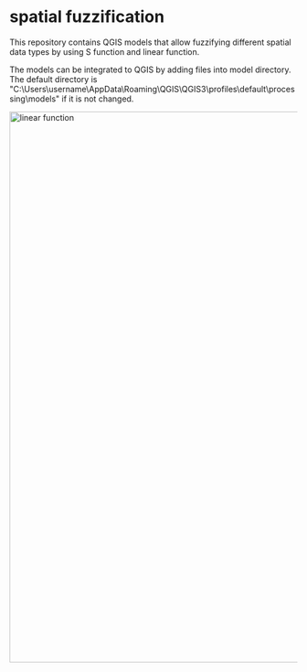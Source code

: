 # spatial fuzzification
This repository contains QGIS models that allow fuzzifying different spatial data types by using S function and linear function.

The models can be integrated to QGIS by adding files into model directory. The default directory is "C:\Users\username\AppData\Roaming\QGIS\QGIS3\profiles\default\processing\models" if it is not changed.

<img width="964" alt="linear function" src="https://github.com/spatial-fuzzification/images/linear.png">
